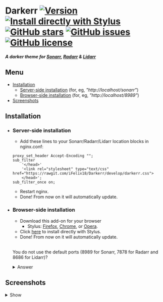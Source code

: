 # Darkerr [![Version][version]][1] [![Install directly with Stylus][stylus]][2] [![GitHub stars][stars]][3] [![GitHub issues][issues]][4] [![GitHub license][license]][5]
**_A darker theme for [Sonarr], [Radarr] &amp; [Lidarr]_**

## Menu
* [Installation]
    * [Server-side installation] (for, eg,  _"http://<span></span>localhost/sonarr"_)
    * [Browser-side installation] (for, eg,  _"http://<span></span>localhost/8989"_)
* [Screenshots]

## Installation
* ### Server-side installation
    * Add these lines to your Sonarr/Radarr/Lidarr location blocks in nginx.conf:
    ```nginx		
    proxy_set_header Accept-Encoding "";
    sub_filter
        '</head>'
        '<link rel="stylesheet" type="text/css" href="https://rawgit.com/iFelix18/Darkerr/develop/darkerr.css">
        </head>';
    sub_filter_once on;
    ```
  * Restart nginx.
  * Done! From now on it will automatically update.

* ### Browser-side installation
    * Download this add-on for your browser
        * Stylus: [Firefox][6], [Chrome][7],  or [Opera][8].
    * Click [here][2] to install directly with Stylus.
    * Done! From now on it will automatically update.</br></br>

    You do not use the default ports (8989 for Sonarr, 7878 for Radarr and 8686 for Lidarr)?
    <details><summary>Answer</summary>
    
    If so, just change this string via Stylus, from:
    ```regex
    ((http(s?)):\\/\\/)?[-A-Za-z0-9+&@#/%?=~_|!:,.;]+(8989|7878|8686)+(.*)
    ```
    to:
    ```regex
    ((http(s?)):\\/\\/)?[-A-Za-z0-9+&@#/%?=~_|!:,.;]+(your custom Sonarr port|your custom Radarr port|your custom Lidarr port)+(.*)
    ```
    (Note: for each update of Darkerr, this change must be done again)
    </details>

## Screenshots
<details><summary>Show</summary>
</details>

[version]: https://img.shields.io/badge/version-3.0.0--beta2-ED1C24.svg?longCache=true&style=flat-square
[1]: #
[stylus]: https://img.shields.io/badge/install%20directly%20with-Stylus-00adad.svg?longCache=true&style=flat-square "Click here!"
[2]: https://rawgit.com/iFelix18/Darkerr/develop/darkerr.user.css
[stars]: https://img.shields.io/github/stars/iFelix18/Darkerr.svg?longCache=true&style=flat-square
[3]: https://github.com/iFelix18/Darkerr/stargazers
[issues]: https://img.shields.io/github/issues/iFelix18/Darkerr.svg?longCache=true&style=flat-square
[4]: https://github.com/iFelix18/Darkerr/issues
[license]: https://img.shields.io/github/license/iFelix18/Darkerr.svg?longCache=true&style=flat-square
[5]: https://creativecommons.org/licenses/by-sa/4.0/

[Sonarr]: https://github.com/Sonarr/Sonarr
[Radarr]: https://github.com/Radarr/Radarr
[Lidarr]: https://github.com/lidarr/Lidarr

[Installation]: README.md#installation
[Server-side installation]: README.md#server-side-installation
[Browser-side installation]: README.md#browser-side-installation
[Screenshots]: README.md#screenshots

[6]: https://addons.mozilla.org/firefox/addon/styl-us/
[7]: https://chrome.google.com/webstore/detail/clngdbkpkpeebahjckkjfobafhncgmne
[8]: https://addons.opera.com/extensions/details/stylus/
